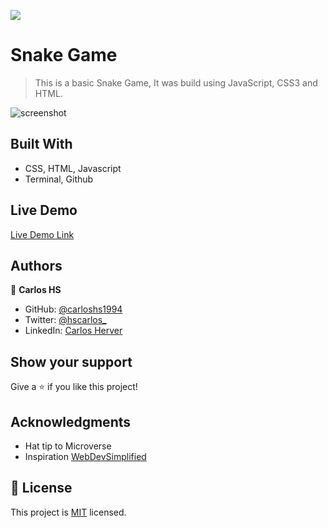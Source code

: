 ![](https://img.shields.io/badge/Microverse-blueviolet)

# Snake Game

> This is a basic Snake Game, It was build using JavaScript, CSS3 and HTML.

![screenshot]()

## Built With

- CSS, HTML, Javascript
- Terminal, Github 

## Live Demo

[Live Demo Link](https://carloshs1994.github.io/snakeGame/)

## Authors

👤 **Carlos HS**

- GitHub: [@carloshs1994](https://github.com/carloshs1994)
- Twitter: [@hscarlos_](https://twitter.com/hscarlos_)
- LinkedIn: [Carlos Herver](https://www.linkedin.com/in/carloshs94)

## Show your support

Give a ⭐️ if you like this project!

## Acknowledgments

- Hat tip to Microverse
- Inspiration [WebDevSimplified]()

## 📝 License

This project is [MIT](./MIT.md) licensed.
